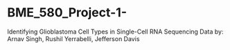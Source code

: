 # BME_580_Project-1-
Identifying Glioblastoma Cell Types in Single-Cell RNA Sequencing Data by: Arnav Singh, Rushil Yerrabelli, Jefferson Davis

